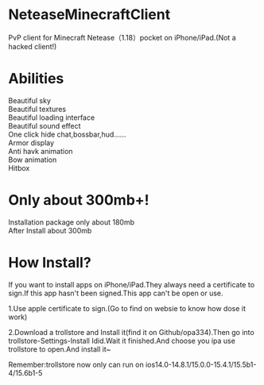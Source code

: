 # NeteaseMinecraftClient
PvP client for Minecraft Netease（1.18）pocket on iPhone/iPad.(Not a hacked client!)

# Abilities
Beautiful sky  
Beautiful textures  
Beautiful loading interface  
Beautiful sound effect  
One click hide chat,bossbar,hud……  
Armor display  
Anti havk animation  
Bow animation  
Hitbox  

# Only about 300mb+!
Installation package only about 180mb  
After Install about 300mb  

# How Install?
If you want to install apps on iPhone/iPad.They always need a certificate to sign.If this app hasn't been signed.This app can't be open or use.  

1.Use apple certificate to sign.(Go to find on websie to know how dose it work)  

2.Download a trollstore and Install it(find it on Github/opa334).Then go into trollstore-Settings-Install Idid.Wait it finished.And choose you ipa use trollstore to open.And install it~  

Remember:trollstore now only can run on ios14.0-14.8.1/15.0.0-15.4.1/15.5b1-4/15.6b1-5
